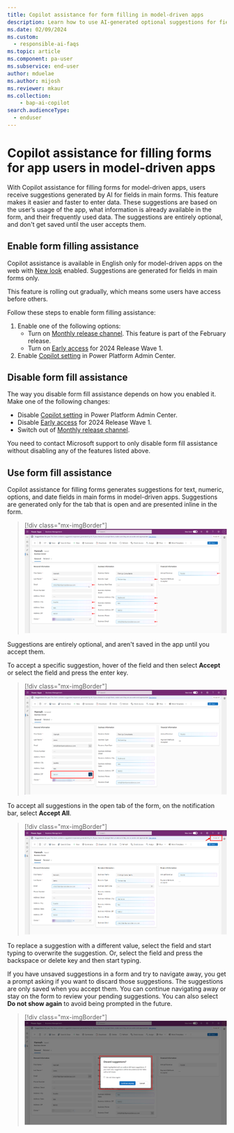 ```yaml
---
title: Copilot assistance for form filling in model-driven apps 
description: Learn how to use AI-generated optional suggestions for fields in a form.
ms.date: 02/09/2024
ms.custom: 
  - responsible-ai-faqs
ms.topic: article
ms.component: pa-user
ms.subservice: end-user
author: mduelae
ms.author: mijosh
ms.reviewer: mkaur
ms.collection: 
    - bap-ai-copilot 
search.audienceType: 
  - enduser
---
```


# Copilot assistance for filling forms for app users in model-driven apps

With Copilot assistance for filling forms for model-driven apps, users receive suggestions generated by AI for fields in main forms. This feature makes it easier and faster to enter data. These suggestions are based on the user’s usage of the app, what information is already available in the form, and their frequently used data. The suggestions are entirely optional, and don't get saved until the user accepts them. 

## Enable form filling assistance

Copilot assistance is available in English only for model-driven apps on the web with [New look](modern-fluent-design.md) enabled. Suggestions are generated for fields in main forms only. 

This feature is rolling out gradually, which means some users have access before others.

Follow these steps to enable form filling assistance: 

1. Enable one of the following options: 
   - Turn on [Monthly release channel](../maker/model-driven-apps/channel-change.md). This feature is part of the February release.
   - Turn on [Early access](/power-platform/admin/opt-in-early-access-updates) for 2024 Release Wave 1. 
2. Enable [Copilot setting](../maker/model-driven-apps/add-ai-copilot.md#enable-copilot-for-model-driven-apps-feature-for-your-environment) in Power Platform Admin Center.

## Disable form fill assistance

The way you disable form fill assistance depends on how you enabled it. Make one of the following changes:

- Disable [Copilot setting](../maker/model-driven-apps/add-ai-copilot.md#enable-copilot-for-model-driven-apps-feature-for-your-environment) in Power Platform Admin Center. 
- Disable [Early access](/power-platform/admin/opt-in-early-access-updates) for 2024 Release Wave 1.
- Switch out of [Monthly release channel](../maker/model-driven-apps/channel-change.md).

You need to contact Microsoft support to only disable form fill assistance without disabling any of the features listed above.

## Use form fill assistance 

Copilot assistance for filling forms generates suggestions for text, numeric, options, and date fields in main forms in model-driven apps. Suggestions are generated only for the tab that is open and are presented inline in the form. 

> [!div class="mx-imgBorder"] 
> ![Form fill suggestions](media/formfill_suggestions.png "Form fill suggestions")

Suggestions are entirely optional, and aren't saved in the app until you accept them. 

To accept a specific suggestion, hover of the field and then select **Accept** or select the field and press the enter key. 

> [!div class="mx-imgBorder"] 
> ![Accept a specific form fill suggestion](media/formfill_acceptone.png "Accept a specific form fill suggestion")

To accept all suggestions in the open tab of the form, on the notification bar, select **Accept All**.

> [!div class="mx-imgBorder"] 
> ![Accept all form fill suggestions](media/formfill_acceptall.png "Accept all form fill suggestions")

To replace a suggestion with a different value, select the field and start typing to overwrite the suggestion. Or, select the field and press the backspace or delete key and then start typing. 

If you have unsaved suggestions in a form and try to navigate away, you get a prompt asking if you want to discard those suggestions. The suggestions are only saved when you accept them. You can continue navigating away or stay on the form to review your pending suggestions. You can also select **Do not show again** to avoid being prompted in the future.

> [!div class="mx-imgBorder"] 
> ![Discard suggestions](media/formfill_discard.png "Discard suggestions")
